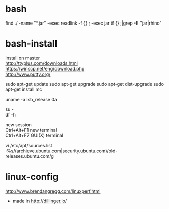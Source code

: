 
# bash

find ./ -name "*.jar" -exec readlink -f {} \; -exec jar tf {} \;|grep -E "jar|rhino"

# bash-install

install on master  
http://ttyplus.com/downloads.html  
https://winscp.net/eng/download.php  
http://www.putty.org/  
  
sudo apt-get update
sudo apt-get upgrade
sudo apt-get dist-upgrade
sudo apt-get install mc

uname -a
lsb_release 0a

su -  
df -h  

new session  
Ctrl+Alt+F1 new terminal  
Ctrl+Alt+F7 GUI(X) terminal  

vi /etc/apt/sources.list  
	:%s/(archieve.ubuntu.com|security.ubuntu.com)/old-releases.ubuntu.com/g  
	
# linux-config
 
http://www.brendangregg.com/linuxperf.html



* made in http://dillinger.io/



